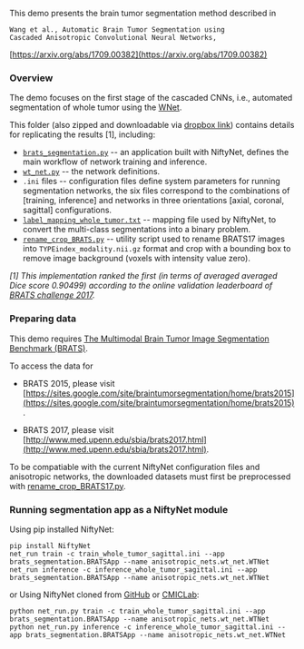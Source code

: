 This demo presents the brain tumor segmentation method described in

```
Wang et al., Automatic Brain Tumor Segmentation using
Cascaded Anisotropic Convolutional Neural Networks,
```
[https://arxiv.org/abs/1709.00382](https://arxiv.org/abs/1709.00382)

### Overview
The demo focuses on the first stage of the cascaded CNNs, i.e., automated
segmentation of whole tumor using the [WNet](anisotropic_nets/wt_net.py).

This folder (also zipped and downloadable via [dropbox link](http://link)) contains details for replicating the results [1], including:
  * [`brats_segmentation.py`](demos/BRATS17/brats_segmentation.py) --
    an application built with NiftyNet, defines the main workflow of network
    training and inference.
  * [`wt_net.py`](demos/BRATS17/anisotropic_nets/wt_net.py) --
    the network definitions.
  * `.ini` files --
    configuration files define system parameters for running
    segmentation networks, the six files correspond to the combinations of
    [training, inference] and networks in three orientations
    [axial, coronal, sagittal] configurations.
  * [`label_mapping_whole_tumor.txt`](demos/BRATS17/label_mapping_whole_tumor.txt) --
    mapping file used by NiftyNet, to convert the multi-class segmentations
    into a binary problem.
  * [`rename_crop_BRATS.py`](demos/BRATS17/rename_crop_BRATS.py) --
    utility script used to rename BRATS17 images into
    `TYPEindex_modality.nii.gz` format and crop with a bounding box to remove
    image background (voxels with intensity value zero).

*[1] This implementation ranked the first (in terms of averaged averaged Dice score 0.90499) according
to the online validation leaderboard of [BRATS challenge 2017](https://www.cbica.upenn.edu/BraTS17/lboardValidation.html).*

### Preparing data
This demo requires
[The Multimodal Brain Tumor Image Segmentation Benchmark (BRATS)](http://10.1109/TMI.2014.2377694).

To access the data for

 * BRATS 2015, please visit [https://sites.google.com/site/braintumorsegmentation/home/brats2015](https://sites.google.com/site/braintumorsegmentation/home/brats2015).

 * BRATS 2017, please visit [http://www.med.upenn.edu/sbia/brats2017.html](http://www.med.upenn.edu/sbia/brats2017.html).

To be compatiable with the current NiftyNet configuration files and anisotropic
networks, the downloaded datasets must first be preprocessed with [rename_crop_BRATS17.py](rename_crop_BRATS17.py).

### Running segmentation app as a NiftyNet module
Using pip installed NiftyNet:
```
pip install NiftyNet
net_run train -c train_whole_tumor_sagittal.ini --app brats_segmentation.BRATSApp --name anisotropic_nets.wt_net.WTNet
net_run inference -c inference_whole_tumor_sagittal.ini --app brats_segmentation.BRATSApp --name anisotropic_nets.wt_net.WTNet
```
or Using NiftyNet cloned from [GitHub](https://github.com/NifTK/NiftyNet) or [CMICLab](https://cmiclab.cs.ucl.ac.uk/CMIC/NiftyNet):
```
python net_run.py train -c train_whole_tumor_sagittal.ini --app brats_segmentation.BRATSApp --name anisotropic_nets.wt_net.WTNet
python net_run.py inference -c inference_whole_tumor_sagittal.ini --app brats_segmentation.BRATSApp --name anisotropic_nets.wt_net.WTNet
```

